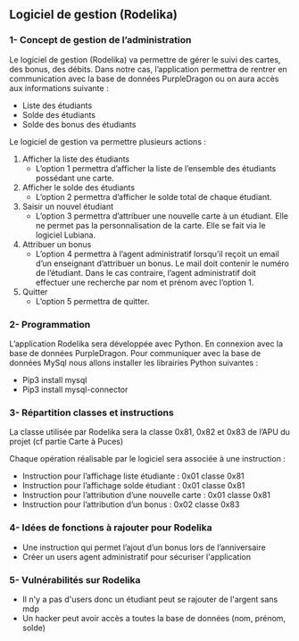 ## Logiciel de gestion (Rodelika)
 
### 1-	Concept de gestion de l’administration 
Le logiciel de gestion (Rodelika) va permettre de gérer le suivi des cartes, des bonus, des débits. Dans notre cas, l’application permettra de rentrer en communication avec la base de données PurpleDragon ou on aura accès aux informations suivante :
-	Liste des étudiants
-	Solde des étudiants
-	Solde des bonus des étudiants  
    
Le logiciel de gestion va permettre plusieurs actions :
1. Afficher la liste des étudiants
   -	L’option 1 permettra d’afficher la liste de l’ensemble des étudiants possédant une carte.
2. Afficher le solde des étudiants
   -	L’option 2 permettra d’afficher le solde total de chaque étudiant.
3. Saisir un nouvel étudiant
   -	L’option 3 permettra d’attribuer une nouvelle carte à un étudiant. Elle ne permet pas la personnalisation de la carte. Elle se fait via le logiciel Lubiana.
4. Attribuer un bonus
   -	L’option 4 permettra à l’agent administratif lorsqu’il reçoit un email d’un enseignant d’attribuer un bonus. Le mail doit contenir le numéro de l’étudiant. Dans le cas contraire, l’agent administratif doit effectuer une recherche par nom et prénom avec l’option 1.
5. Quitter
   -	L’option 5 permettra de quitter.



### 2-	Programmation

L’application Rodelika sera développée avec Python. En connexion avec la base de données PurpleDragon. Pour communiquer avec la base de données MySql nous allons installer les librairies Python suivantes :
- Pip3 install mysql
- Pip3 install mysql-connector 


### 3-	Répartition classes et instructions 

La classe utilisée par Rodelika sera la classe 0x81, 0x82 et 0x83 de l’APU du projet (cf partie Carte à Puces)

Chaque opération réalisable par le logiciel sera associée à une instruction :
- Instruction pour l’affichage liste étudiante : 0x01 classe 0x81
- Instruction pour l’affichage solde étudiant : 0x01 classe 0x81
- Instruction pour l’attribution d’une nouvelle carte : 0x01 classe 0x81
- Instruction pour l’attribution d’un bonus : 0x02 classe 0x83


### 4-	Idées de fonctions à rajouter pour Rodelika

- Une instruction qui permet l’ajout d’un bonus lors de l’anniversaire
- Créer un users agent administratif pour sécuriser l'application

### 5- Vulnérabilités sur Rodelika 
- Il n'y a pas d'users donc un étudiant peut se rajouter de l'argent sans mdp
- Un hacker peut avoir accès a toutes la base de données (nom, prénom, solde)
